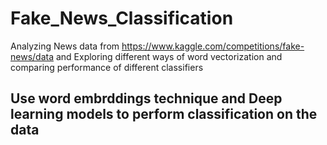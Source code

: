 # Fake_News_Classification
Analyzing News data from https://www.kaggle.com/competitions/fake-news/data and Exploring different ways of word vectorization and comparing performance of different classifiers 
## Use word embrddings technique and Deep learning models to perform classification on the data
